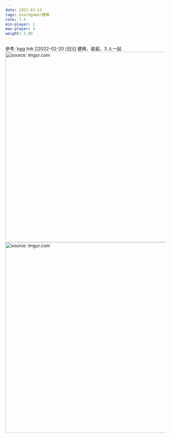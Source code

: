 ```yaml
---
date: 2022-03-13
tags: boardgame/健興
rate: 7.4
min-player: 1
max-player: 4
weight: 3.09
---
```


參考: bgg link
[[2022-02-20 (日)]] 健興、裴裴，3 人一起
<a href="https://imgur.com/e0C9uQb"><img src="https://i.imgur.com/e0C9uQb.jpg" title="source: imgur.com" width="600px"/></a>
<a href="https://imgur.com/1cRFMmc"><img src="https://i.imgur.com/1cRFMmc.jpg" title="source: imgur.com" width="600px"/></a>

